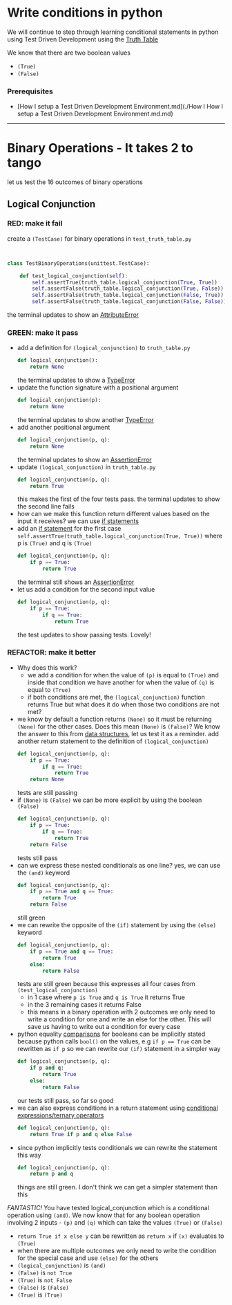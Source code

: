 # Write conditions in python

We will continue to step through learning conditional statements in python using Test Driven Development using the [Truth Table](https://en.wikipedia.org/wiki/Truth_table)

We know that there are two boolean values
- ``(True)``
- ``(False)``

### Prerequisites

- [How I setup a Test Driven Development Environment.md](./How I How I setup a Test Driven Development Environment.md.md)

---

# Binary Operations - It takes 2 to tango

let us test the 16 outcomes of binary operations

## Logical Conjunction

### RED: make it fail

create a ``(TestCase)`` for binary operations in `test_truth_table.py`

```python


class TestBinaryOperations(unittest.TestCase):

    def test_logical_conjunction(self):
        self.assertTrue(truth_table.logical_conjunction(True, True))
        self.assertFalse(truth_table.logical_conjunction(True, False))
        self.assertFalse(truth_table.logical_conjunction(False, True))
        self.assertFalse(truth_table.logical_conjunction(False, False))
```
the terminal updates to show an [AttributeError](./ATTRIBUTE_ERROR.md)

### GREEN: make it pass

- add a definition for ``(logical_conjunction)`` to `truth_table.py`
    ```python
    def logical_conjunction():
        return None
    ```
    the terminal updates to show a [TypeError](./TYPE_ERROR.md)
- update the function signature with a positional argument
    ```python
    def logical_conjunction(p):
        return None
    ```
    the terminal updates to show another [TypeError](./TYPE_ERROR.md)
- add another positional argument
    ```python
    def logical_conjunction(p, q):
        return None
    ```
    the terminal updates to show an [AssertionError](./ASSERTION_ERROR.md)
- update ``(logical_conjunction)`` in `truth_table.py`
    ```python
    def logical_conjunction(p, q):
        return True
    ```
    this makes the first of the four tests pass. the terminal updates to show the second line fails
- how can we make this function return different values based on the input it receives? we can use [if statements](https://docs.python.org/3/tutorial/controlflow.html?highlight=statement#if-statements)
- add an [if statement](https://docs.python.org/3/reference/compound_stmts.html?highlight=return%20true#the-if-statement) for the first case `self.assertTrue(truth_table.logical_conjunction(True, True))` where p is ``(True)`` and q is ``(True)``
    ```python
    def logical_conjunction(p, q):
        if p == True:
            return True
    ```
    the terminal still shows an [AssertionError](./ASSERTION_ERROR.md)
- let us add a condition for the second input value
    ```python
    def logical_conjunction(p, q):
        if p == True:
            if q == True:
                return True
    ```
    the test updates to show passing tests. Lovely!


### REFACTOR: make it better

- Why does this work?
    - we add a condition for when the value of ``(p)`` is equal to ``(True)`` and inside that condition we have another for when the value of ``(q)`` is equal to ``(True)``
    - if both conditions are met, the ``(logical_conjunction)`` function returns True but what does it do when those two conditions are not met?
- we know by default a function returns ``(None)`` so it must be returning ``(None)`` for the other cases. Does this mean ``(None)`` is ``(False)``? We know the answer to this from [data structures](./06_DATA_STRUCTURES.md), let us test it as a reminder. add another return statement to the definition of ``(logical_conjunction)``
    ```python
    def logical_conjunction(p, q):
        if p == True:
            if q == True:
                return True
        return None
    ```
    tests are still passing
- if ``(None)`` is ``(False)`` we can be more explicit by using the boolean ``(False)``
    ```python
    def logical_conjunction(p, q):
        if p == True:
            if q == True:
                return True
        return False
    ```
    tests still pass
- can we express these nested conditionals as one line? yes, we can use the ``(and)`` keyword
    ```python
    def logical_conjunction(p, q):
        if p == True and q == True:
            return True
        return False
    ```
    still green
- we can rewrite the opposite of the ``(if)`` statement by using the ``(else)`` keyword
    ```python
    def logical_conjunction(p, q):
        if p == True and q == True:
            return True
        else:
            return False
    ```
    tests are still green because this expresses all four cases from ``(test_logical_conjunction)``
    - in 1 case where `p is True` and `q is True` it returns True
    - in the 3 remaining cases it returns False
    - this means in a binary operation with 2 outcomes we only need to write a condition for one and write an else for the other. This will save us having to write out a condition for every case
- python equality [comparisons](https://docs.python.org/3/reference/expressions.html?highlight=ternary%20conditional#comparisons) for booleans can be implicitly stated because python calls `bool()` on the values, e.g `if p == True` can be rewritten as `if p` so we can rewrite our ``(if)`` statement in a simpler way
    ```python
    def logical_conjunction(p, q):
        if p and q:
            return True
        else:
            return False
    ```
    our tests still pass, so far so good
- we can also express conditions in a return statement using [conditional expressions/ternary operators](https://docs.python.org/3/reference/expressions.html?highlight=ternary%20conditional#conditional-expressions)
    ```python
    def logical_conjunction(p, q):
        return True if p and q else False
    ```
- since python implicitly tests conditionals we can rewrite the statement this way
    ```python
    def logical_conjunction(p, q):
        return p and q
    ```
    things are still green. I don't think we can get a simpler statement than this

*FANTASTIC!* You have tested logical_conjunction which is a conditional operation using ``(and)``. We now know that for any boolean operation involving 2 inputs - ``(p)`` and ``(q)`` which can take the values ``(True)`` or ``(False)``
- `return True if x else y` can be rewritten as `return x` if ``(x)`` evaluates to ``(True)``
- when there are multiple outcomes we only need to write the condition for the special case and use ``(else)`` for the others
- ``(logical_conjunction)`` is ``(and)``
- ``(False)`` is `not True`
- ``(True)`` is `not False`
- ``(False)`` is ``(False)``
- ``(True)`` is ``(True)``